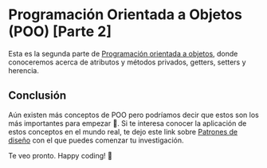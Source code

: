 # Programación Orientada a Objetos (POO) [Parte 2]

Esta es la segunda parte de [Programación orientada a objetos](../oop), donde conoceremos acerca de atributos y métodos privados, getters, setters y herencia.

<!-- TODO atributos y métodos privados -->
<!-- TODO getters -->
<!-- TODO setters -->
<!-- TODO herencia -->

## Conclusión

Aún existen más conceptos de POO pero podríamos decir que estos son los más importantes para empezar 🤭. Si te interesa conocer la aplicación de estos conceptos en el mundo real, te dejo este link sobre [Patrones de diseño](https://es.wikipedia.org/wiki/Patr%C3%B3n_de_dise%C3%B1o) con el que puedes comenzar tu investigación.

Te veo pronto. Happy coding! 🥸

<Disqus />
